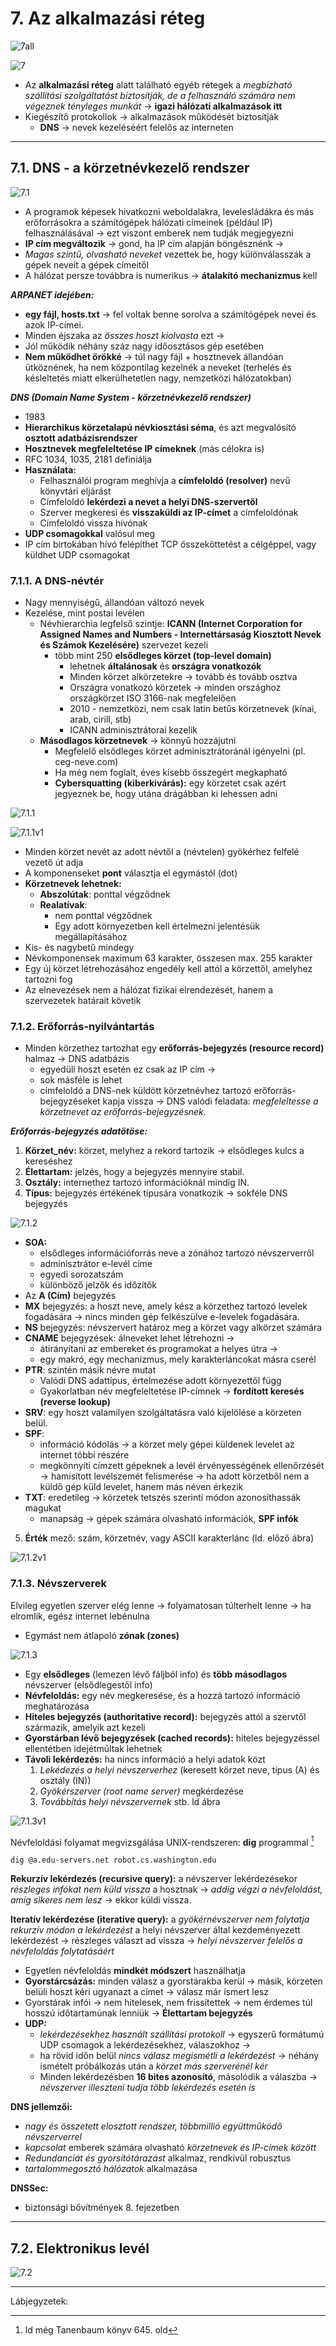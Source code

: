 # 7. Az alkalmazási réteg

![7all](images/7all.png)

![7](images/7.png)

* Az **alkalmazási réteg** alatt található egyéb rétegek a *megbízható szállítási szolgáltatást biztosítják, de a felhasználó számára nem végeznek tényleges munkát* -> **igazi hálózati alkalmazások itt**
* Kiegészítő protokollok -> alkalmazások működését biztosítják
  * **DNS** -> nevek kezeléséért felelős az interneten

---

## 7.1. DNS - a körzetnévkezelő rendszer

![7.1](images/7.1.png)

* A programok képesek hivatkozni weboldalakra, levelesládákra és más erőforrásokra a számítógépek hálózati címeinek (például IP) felhasználásával -> ezt viszont emberek nem tudják megjegyezni
* **IP cím megváltozik** -> gond, ha IP cím alapján böngésznénk ->
* *Magas szintű, olvasható neveket* vezettek be, hogy különválasszák a gépek neveit a gépek címeitől
* A hálózat persze továbbra is numerikus -> **átalakító mechanizmus** kell

***ARPANET idejében:***
* **egy fájl, hosts.txt** -> fel voltak benne sorolva a számítógépek nevei és azok IP-címei.
* Minden éjszaka az *összes hoszt kiolvasta* ezt ->
* Jól működik néhány száz nagy időosztásos gép esetében
* **Nem működhet örökké** -> túl nagy fájl + hosztnevek állandóan ütköznének, ha nem központilag kezelnék a neveket (terhelés és késleltetés miatt elkerülhetetlen nagy, nemzetközi hálózatokban)

***DNS (Domain Name System - körzetnévkezelő rendszer)***
* 1983
* **Hierarchikus körzetalapú névkiosztási séma**, és azt megvalósító **osztott adatbázisrendszer**
* **Hosztnevek megfeleltetése IP címeknek** (más célokra is)
* RFC 1034, 1035, 2181 definiálja
* **Használata:**
  * Felhasználói program meghívja a **címfeloldó (resolver)** nevű könyvtári eljárást
  * Címfeloldó **lekérdezi a nevet a helyi DNS-szervertől**
  * Szerver megkeresi és **visszaküldi az IP-címet** a címfeloldónak
  * Címfeloldó vissza hívónak
* **UDP csomagokkal** valósul meg
* IP cím birtokában hívó felépíthet TCP összeköttetést a célgéppel, vagy küldhet UDP csomagokat

### 7.1.1. A DNS-névtér

* Nagy mennyiségű, állandóan változó nevek
* Kezelése, mint postai levélen
  * Névhierarchia legfelső szintje: **ICANN (Internet Corporation for Assigned Names and Numbers - Internettársaság Kiosztott Nevek és Számok Kezelésére)** szervezet kezeli
    * több mint 250 **elsődleges körzet (top-level domain)**
      * lehetnek **általánosak** és **országra vonatkozók**
      * Minden körzet alkörzetekre -> tovább és tovább osztva
      * Országra vonatkozó körzetek -> minden országhoz országkörzet ISO 3166-nak megfelelően
      * 2010 - nemzetközi, nem csak latin betűs körzetnevek (kínai, arab, cirill, stb)
      * ICANN adminisztrátorai kezelik
  * **Másodlagos körzetnevek** -> könnyű hozzájutni
    * Megfelelő elsődleges körzet adminisztrátoránál igényelni (pl. ceg-neve.com)
    * Ha még nem foglalt, éves kisebb összegért megkapható
    * **Cybersquatting (kiberkivárás):** egy körzetet csak azért jegyeznek be, hogy utána drágábban ki lehessen adni

![7.1.1](images/7.1.1.png)

![7.1.1v1](images/7.1.1v1.png)

* Minden körzet nevét az adott névtől a (névtelen) gyökérhez felfelé vezető út adja
* A komponenseket **pont** választja el egymástól (dot)
* **Körzetnevek lehetnek:**
  * **Abszolútak**: ponttal végződnek
  * **Realatívak**: 
    * nem ponttal végződnek
    * Egy adott környezetben kell értelmezni jelentésük megállapításához
* Kis- és nagybetű mindegy
* Névkomponensek maximum 63 karakter, összesen max. 255 karakter
* Egy új körzet létrehozásához engedély kell attól a körzettől, amelyhez tartozni fog
* Az elnevezések nem a hálózat fizikai elrendezését, hanem a szervezetek határait követik

### 7.1.2. Erőforrás-nyilvántartás

* Minden körzethez tartozhat egy **erőforrás-bejegyzés (resource record)** halmaz -> DNS adatbázis
  * egyedüli hoszt esetén ez csak az IP cím ->
  * sok másféle is lehet
  * címfeloldó a DNS-nek küldött körzetnévhez tartozó erőforrás-bejegyzéseket kapja vissza -> DNS valódi feladata: *megfeleltesse a körzetnevet az erőforrás-bejegyzésnek.*

***Erőforrás-bejegyzés adatötöse:***
1. **Körzet_név:** körzet, melyhez a rekord tartozik -> elsődleges kulcs a kereséshez
2. **Élettartam:** jelzés, hogy a bejegyzés mennyire stabil.
3. **Osztály:** internethez tartozó információknál mindig IN.
4. **Típus:** bejegyzés értékének típusára vonatkozik -> sokféle DNS bejegyzés

![7.1.2](images/7.1.2.jpg)

* **SOA:**
  * elsődleges információforrás neve a zónához tartozó névszerverről
  * adminisztrátor e-levél címe
  * egyedi sorozatszám
  * különböző jelzők és időzítők
* Az **A (Cím)** bejegyzés
* **MX** bejegyzés: a hoszt neve, amely kész a körzethez tartozó levelek fogadására -> nincs minden gép felkészülve e-levelek fogadására.
* **NS** bejegyzés: névszervert határoz meg a körzet vagy alkörzet számára
* **CNAME** bejegyzések: álneveket lehet létrehozni ->
  * átirányítani az embereket és programokat a helyes útra ->
  * egy makró, egy mechanizmus, mely karakterláncokat másra cserél
* **PTR**: szintén másik névre mutat
  * Valódi DNS adattípus, értelmezése adott környezettől függ
  * Gyakorlatban név megfeleltetése IP-címnek -> **fordított keresés (reverse lookup)**
* **SRV**: egy hoszt valamilyen szolgáltatásra való kijelölése a körzeten belül.
* **SPF**: 
  * információ kódolás -> a körzet mely gépei küldenek levelet az internet többi részére
  * megkönnyíti címzett gépeknek a levél érvényességének ellenőrzését -> hamisított levélszemét felismerése -> ha adott körzetből nem a küldő gép küld levelet, hanem más néven érkezik
* **TXT**: eredetileg -> körzetek tetszés szerinti módon azonosíthassák magukat
  * manapság -> gépek számára olvasható információk, **SPF infók**

5. **Érték** mező: szám, körzetnév, vagy ASCII karakterlánc (ld. előző ábra)

![7.1.2v1](images/7.1.2v1.jpg)

### 7.1.3. Névszerverek

Elvileg egyetlen szerver elég lenne -> folyamatosan túlterhelt lenne -> ha elromlik, egész internet lebénulna
* Egymást nem átlapoló **zónak (zones)**

![7.1.3](images/7.1.3.jpg)

* Egy **elsődleges** (lemezen lévő fáljból info) és **több másodlagos** névszerver (elsődlegestől info)
* **Névfeloldás:** egy név megkeresése, és a hozzá tartozó információ meghatározása
* **Hiteles bejegyzés (authoritative record):** bejegyzés attól a szervtől származik, amelyik azt kezeli
* **Gyorstárban lévő bejegyzések (cached records):** hiteles bejegyzéssel ellentétben idejétmúltak lehetnek
* **Távoli lekérdezés:** ha nincs információ a helyi adatok közt
  1. *Lekédezés a helyi névszerverhez* (keresett körzet neve, típus (A) és osztály (IN))
  2. *Gyökérszerver (root name server)* megkérdezése
  3. *Továbbítás helyi névszervernek* stb. ld ábra

![7.1.3v1](images/7.1.3v1.jpg)

Névfeloldási folyamat megvizsgálása UNIX-rendszeren: **dig** programmal [^1]

```dig @a.edu-servers.net robot.cs.washington.edu```

**Rekurzív lekérdezés (recursive query):** a névszerver lekérdezésekor *részleges infókat nem küld vissza* a hosztnak -> *addig végzi a névfeloldást, amíg sikeres nem lesz* -> ekkor küldi vissza.

**Iteratív lekérdezése (iterative query):** a *gyökérnévszerver nem folytatja rekurzív módon a lekérdezést* a helyi névszerver által kezdeményezett lekérdezést -> részleges választ ad vissza -> *helyi névszerver felelős a névfeloldás folytatásáért*

* Egyetlen névfeloldás **mindkét módszert** használhatja
* **Gyorstárcsázás:** minden válasz a gyorstárakba kerül -> másik, körzeten belüli hoszt kéri ugyanazt a címet -> válasz már ismert lesz
* Gyorstárak infói -> nem hitelesek, nem frissítettek -> nem érdemes túl hosszú időtartamúnak lenniük -> **Élettartam bejegyzés**
* **UDP:** 
  * *lekérdezésekhez használt szállítási protokoll* -> egyszerű formátumú UDP csomagok a lekérdezésekhez, válaszokhoz ->
  * ha rövid időn belül *nincs válasz megismétli a lekérdezést* -> néhány ismételt próbálkozás után a *körzet más szerverénél kér*
  * Minden lekérdezésben **16 bites azonosító**, másolódik a válaszba -> *névszerver illeszteni tudja több lekérdezés esetén is*

**DNS jellemzői:**
* *nagy és összetett elosztott rendszer, többmillió együttműködő névszerverrel*
* *kapcsolat* emberek számára olvasható *körzetnevek és IP-címek között*
* *Redundanciát és gyorsítótárazást* alkalmaz, rendkívül robusztus
* *tartalommegosztó hálózatok* alkalmazása

**DNSSec:**
* biztonsági bővítmények 8. fejezetben

---

## 7.2. Elektronikus levél

![7.2](images/7.2.png)




---
Lábjegyzetek:

[^1]: ld még Tanenbaum könyv 645. old
